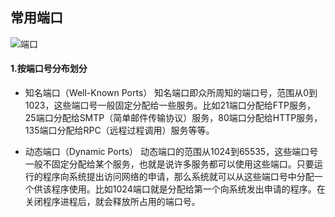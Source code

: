 ## 常用端口

![端口](https://pic1.zhimg.com/80/v2-e584c505e895441d7b52c8f3c02c9770_1440w.png)


#### 1.按端口号分布划分

* 知名端口（Well-Known Ports）
    知名端口即众所周知的端口号，范围从0到1023，这些端口号一般固定分配给一些服务。比如21端口分配给FTP服务，25端口分配给SMTP（简单邮件传输协议）服务，80端口分配给HTTP服务，135端口分配给RPC（远程过程调用）服务等等。

* 动态端口（Dynamic Ports）
    动态端口的范围从1024到65535，这些端口号一般不固定分配给某个服务，也就是说许多服务都可以使用这些端口。只要运行的程序向系统提出访问网络的申请，那么系统就可以从这些端口号中分配一个供该程序使用。比如1024端口就是分配给第一个向系统发出申请的程序。在关闭程序进程后，就会释放所占用的端口号。